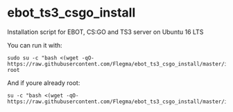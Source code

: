 # ebot_ts3_csgo_install
Installation script for EBOT, CS:GO and TS3 server on Ubuntu 16 LTS

You can run it with: 
```
sudo su -c "bash <(wget -qO- https://raw.githubusercontent.com/Flegma/ebot_ts3_csgo_install/master/install.sh)" root
```

And if youre already root:
```
su -c "bash <(wget -qO- https://raw.githubusercontent.com/Flegma/ebot_ts3_csgo_install/master/install.sh)"
```
